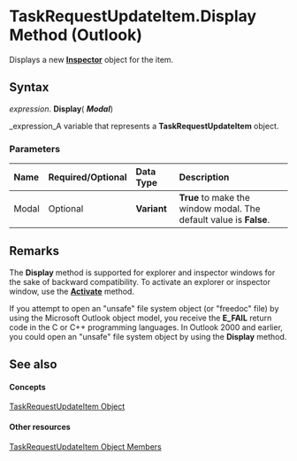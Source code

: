 
# TaskRequestUpdateItem.Display Method (Outlook)

Displays a new  **[Inspector](d7384756-669c-0549-1032-c3b864187994.md)** object for the item.


## Syntax

 _expression_. **Display**( **_Modal_**)

 _expression_A variable that represents a  **TaskRequestUpdateItem** object.


### Parameters



|**Name**|**Required/Optional**|**Data Type**|**Description**|
|:-----|:-----|:-----|:-----|
|Modal|Optional| **Variant**| **True** to make the window modal. The default value is **False**.|

## Remarks

The  **Display** method is supported for explorer and inspector windows for the sake of backward compatibility. To activate an explorer or inspector window, use the **[Activate](d7784df0-b595-6f5a-2195-27ad021db6de.md)** method.

If you attempt to open an "unsafe" file system object (or "freedoc" file) by using the Microsoft Outlook object model, you receive the  **E_FAIL** return code in the C or C++ programming languages. In Outlook 2000 and earlier, you could open an "unsafe" file system object by using the **Display** method.


## See also


#### Concepts


 [TaskRequestUpdateItem Object](5bc407fe-b3f6-3e46-8b91-e2ed96292cec.md)
#### Other resources


 [TaskRequestUpdateItem Object Members](f4a396b3-c2f7-68a7-efa7-877328a7fc21.md)
